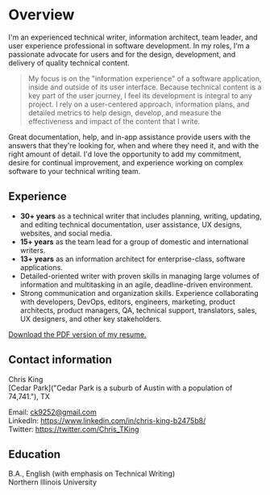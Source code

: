 # Overview

I'm an experienced technical writer, information architect, team leader, and user experience professional in software development. In my roles, I'm a passionate advocate for users and for the design, development, and delivery of quality technical content. 

> My focus is on the "information experience" of a software application, inside and outside of its user interface. Because technical content is a key part of the user journey, I feel its development is integral to any project. I rely on a user-centered approach, information plans, and detailed metrics to help design, develop, and measure the effectiveness and impact of the content that I write.

Great documentation, help, and in-app assistance provide users with the answers that they're looking for, when and where they need it, and with the right amount of detail. I'd love the opportunity to add my commitment, desire for continual improvement, and experience working on complex software to your technical writing team.

## Experience

* **30+ years** as a technical writer that includes planning, writing, updating, and editing technical documentation, user assistance, UX designs, websites, and social media.
* **15+ years** as the team lead for a group of domestic and international writers.
* **13+ years** as an information architect for enterprise-class, software applications.
* Detailed-oriented writer with proven skills in managing large volumes of information and multitasking in an agile, deadline-driven environment.
* Strong communication and organization skills. Experience collaborating with developers, DevOps, editors, engineers, marketing, product architects, product managers, QA, technical support, translators, sales, UX designers, and other key stakeholders.

<a href="Chris-King-Resume-2023.pdf" target="_blank">Download the PDF version of my resume.</a> 

## Contact information

Chris King  
[Cedar Park]("Cedar Park is a suburb of Austin with a population of 74,741."), TX <!-- 78613 --> 
<!-- 1905 Clay Ln -->
<!-- 512.517.1812 -->

Email: <ck9252@gmail.com>  
LinkedIn: <a href="https://www.linkedin.com/in/chris-king-b2475b8/" target="_blank">https://www.linkedin.com/in/chris-king-b2475b8/</a>  
Twitter: <a href="https://twitter.com/Chris_TKing" target="_blank">https://twitter.com/Chris_TKing</a>

## Education

B.A., English \(with emphasis on Technical Writing)  
Northern Illinois University